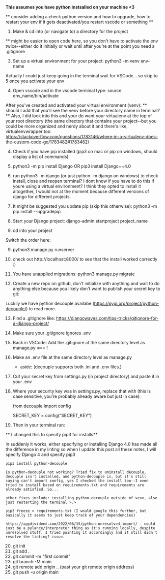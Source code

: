**This assumes you have python instsalled on your machine <3**

** consider adding a check python version and how to upgrade, how to restart your env if it gets deactivated/you restart vscode or something **

1. Make & cd into (or navigate to) a directory for the project

** might be easier to open code here, so you don't have to activate the env twice--either do it initially or wait until after you're at the point you need a .gitignore

3. Set up a virtual environment for your project:
    python3 -m venv env-name

Actually I could just keep going in the terminal wait for VSCode... so skip to 5 once you activate your env

4. Open vscode and in the vscode terminal type:
    source env_name/bin/activate

After you've created and activated your virtual environment (venv):
    ** should I add that you'll see the venv before your directory name in terminal? ** Also, I did look into this and your do want your virtualenv at the top of your root directory (the same directory that contains your project--but you could be more organized and nerdy about it and there's like, virtualenvwrapper too: https://stackoverflow.com/questions/1783146/where-in-a-virtualenv-does-the-custom-code-go/1783482#1783482)

4. Check if you have pip installed (pip3 on mac or pip on windows, should display a list of commands)
5. python3 -m pip install Django
OR pip3 install Django==4.0
6. run python3 -m django (or just python -m django on windows) to check install, close and reopen terminal? I dont know if you have to do this if youre using a virtual environment? I think they opted to install it altogether, I would not at the moment because different versions of django for different projects.

6. It might be suggested you update pip (skip this otherwise):
    python3 -m pip install --upgradepip
7. Start your Django project:
    django-admin startproject project_name
8. cd into your project

Switch the order here:

9. python3 manage.py runserver
10. check out http://localhost:8000/ to see that the install worked correctly :)
11. You have unapplied migrations:
    python3 manage.py migrate 


12. Create a new repo on github, don't initialize with anything and wait to do anything else because you likely don't want to publish your secret key to git:

Luckily we have python decouple availabe (https://pypi.org/project/python-decouple/) to read more.

13. Find a .gitignore like:
    https://djangowaves.com/tips-tricks/gitignore-for-a-django-project/

14. Make sure your .gitignore ignores .env

15. Back in VSCode: 
    Add the .gitignore at the same directory level as manage.py <=== !

16. Make an .env file at the same directory level as manage.py
    -    aside: (decouple supports both .ini and .env files.)

17. Cut your secret key from settings.py (in project directory) and paste it in your .env 

18. Where your security key was in settings.py, replace that with (this is case sensitive, you're probably already aware but just in case):

    from decouple import config

    SECRET_KEY = config(“SECRET_KEY”)

19. Then in your terminal run:

** I changed this to specify pip3 for installs**

In suddenly it works, either specifying or installing Django 4.0 has made all the difference in my linting so when I update this post all these notes, I will specify Django 4 and specify pip3 

    pip3 install python-decouple

    Is python-decouple not working? Tried fix to uninstall decouple, decouple isn't installed, and python-decouple is, but it's still saying can't import config, yes I checked the install too--I even tried to install based on requirements.txt and requirements are already satisfied. So...

    other fixes include: installing python-decouple outside of venv, also just restarting the terminal >.>

    pip3 freeze > requirements.txt (I would google this further, but basically it seems to just keep track of your dependencies)

    https://appdividend.com/2022/06/15/python-unresolved-import/ - could just be a pylance/interpreter thing as it's running locally, despite unresolved stuff. I tried pointing it accordingly and it still didn't resolve the linting? issue.

    

20. git init
21. git add .
22. git commit -m "first commit"
23. git branch -M main
24. git remote add origin .. (past your git remote origin address)
25. git push -u origin main

